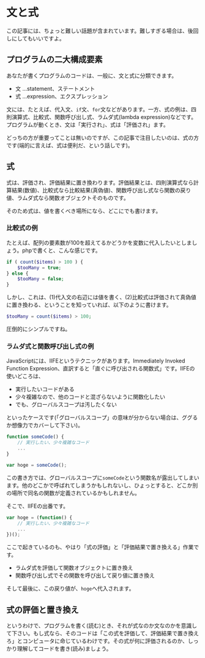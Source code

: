 # 文と式

この記事には、ちょっと難しい話題が含まれています。難しすぎる場合は、後回しにしてもいいですよ。

## プログラムの二大構成要素

あなたが書くプログラムのコードは、一般に、文と式に分類できます。

- 文 ...statement、ステートメント
- 式 ...expression、エクスプレッション

文には、たとえば、代入文、`if`文、`for`文などがあります。一方、式の例は、四則演算式、比較式、関数呼び出し式、ラムダ式(lambda expression)などです。プログラムが動くとき、文は「実行され」、式は「評価され」ます。

どっちの方が重要ってことは無いのですが、この記事で注目したいのは、式の方です(端的に言えば、式は便利だ、という話しです)。

## 式

式は、評価され、評価結果に置き換わります。評価結果とは、四則演算式なら計算結果(数値)、比較式なら比較結果(真偽値)、関数呼び出し式なら関数の戻り値、ラムダ式なら関数オブジェクトそのものです。

そのため式は、値を書くべき場所になら、どこにでも書けます。

### 比較式の例

たとえば、配列の要素数が100を超えてるかどうかを変数に代入したいとしましょう。phpで書くと、こんな感じです。

```php
if ( count($items) > 100 ) {
    $tooMany = true;
} else {
    $tooMany = false;
}
```

しかし、これは、(1)代入文の右辺には値を書く、(2)比較式は評価されて真偽値に置き換わる、ということを知っていれば、以下のように書けます。

```php
$tooMany = count($items) > 100;
```

圧倒的にシンプルですね。

### ラムダ式と関数呼び出し式の例

JavaScriptには、IIFEというテクニックがあります。Immediately Invoked Function Expression、直訳すると「直ぐに呼び出される関数式」です。IIFEの使いどころは、

- 実行したいコードがある
- 少々複雑なので、他のコードと混ざらないように関数化したい
- でも、グローバルスコープは汚したくない

といったケースです(「グローバルスコープ」の意味が分からない場合は、ググるか想像力でカバーして下さい)。

```javascript
function someCode() {
    // 実行したい、少々複雑なコード
    ...
}

var hoge = someCode();
```

この書き方では、グローバルスコープに`someCode`という関数名が露出してしまいます。他のどこかで呼ばれてしまうかもしれないし、ひょっとすると、どこか別の場所で同名の関数が定義されているかもしれません。

そこで、IIFEの出番です。

```javascript
var hoge = (function() {
    // 実行したい、少々複雑なコード
    ...
})();
```

ここで起きているのも、やはり「式の評価」と「評価結果で置き換える」作業です。

- ラムダ式を評価して関数オブジェクトに置き換え
- 関数呼び出し式でその関数を呼び出して戻り値に置き換え

そして最後に、この戻り値が、`hoge`へ代入されます。

## 式の評価と置き換え

というわけで、プログラムを書く(読む)とき、それが式なのか文なのかを意識して下さい。もし式なら、そのコードは「この式を評価して、評価結果で置き換えろ」とコンピュータに命じているわけです。その式が何に評価されるのか、しっかり理解してコードを書き(読み)ましょう。

